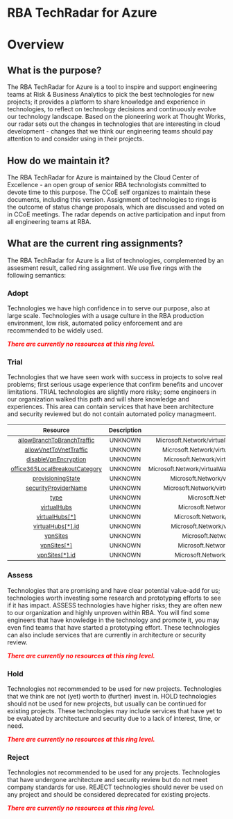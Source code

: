 
RBA TechRadar for Azure
=======================

# Overview

## What is the purpose?


The RBA TechRadar for Azure is a tool to inspire and support engineering teams at Risk & Business Analytics to pick the best technologies for new projects; it provides a platform to share knowledge and experience in technologies, to reflect on technology decisions and continuously evolve our technology landscape.  Based on the pioneering work at Thought Works, our radar sets out the changes in technologies that are interesting in cloud development - changes that we think our engineering teams should pay attention to and consider using in their projects.
## How do we maintain it?


The RBA TechRadar for Azure is maintained by the Cloud Center of Excellence - an open group of senior RBA technologists committed to devote time to this purpose.  The CCoE self organizes to maintain these documents, including this version.  Assignment of technologies to rings is the outcome of status change proposals, which are discussed and voted on in CCoE meetings.  The radar depends on active participation and input from all engineering teams at RBA.
## What are the current ring assignments?


The RBA TechRadar for Azure is a list of technologies, complemented by an assesment result, called ring assignment.  We use five rings with the following semantics:
### Adopt


Technologies we have high confidence in to serve our purpose, also at large scale.  Technologies with a usage culture in the RBA production environment, low risk, automated policy enforcement and are recommended to be widely used.  
  
***<font color="red"> There are currently no resources at this ring level. </font>***
### Trial


Technologies that we have seen work with success in projects to solve real problems;  first serious usage experience that confirm benefits and uncover limitations.  TRIAL technologies are slightly more risky; some engineers in our organization walked this path and will share knowledge and experiences.  This area can contain services that have been architecture and security reviewed but do not contain automated policy managmeent.  

|<sub>Resource</sub>|<sub>Description</sub>|<sub>Path</sub>|<sub>Status</sub>|
| :---: | :---: | :---: | :---: |
|<sub>[allowBranchToBranchTraffic](https://github.com/openrba/python-azure-techradar/tree/master/Microsoft.Network/virtualWans/allowBranchToBranchTraffic)</sub>|<sub>UNKNOWN</sub>|<sub>Microsoft.Network/virtualWans/allowBranchToBranchTraffic</sub>|<sub>TRIAL</sub>|
|<sub>[allowVnetToVnetTraffic](https://github.com/openrba/python-azure-techradar/tree/master/Microsoft.Network/virtualWans/allowVnetToVnetTraffic)</sub>|<sub>UNKNOWN</sub>|<sub>Microsoft.Network/virtualWans/allowVnetToVnetTraffic</sub>|<sub>TRIAL</sub>|
|<sub>[disableVpnEncryption](https://github.com/openrba/python-azure-techradar/tree/master/Microsoft.Network/virtualWans/disableVpnEncryption)</sub>|<sub>UNKNOWN</sub>|<sub>Microsoft.Network/virtualWans/disableVpnEncryption</sub>|<sub>TRIAL</sub>|
|<sub>[office365LocalBreakoutCategory](https://github.com/openrba/python-azure-techradar/tree/master/Microsoft.Network/virtualWans/office365LocalBreakoutCategory)</sub>|<sub>UNKNOWN</sub>|<sub>Microsoft.Network/virtualWans/office365LocalBreakoutCategory</sub>|<sub>TRIAL</sub>|
|<sub>[provisioningState](https://github.com/openrba/python-azure-techradar/tree/master/Microsoft.Network/virtualWans/provisioningState)</sub>|<sub>UNKNOWN</sub>|<sub>Microsoft.Network/virtualWans/provisioningState</sub>|<sub>TRIAL</sub>|
|<sub>[securityProviderName](https://github.com/openrba/python-azure-techradar/tree/master/Microsoft.Network/virtualWans/securityProviderName)</sub>|<sub>UNKNOWN</sub>|<sub>Microsoft.Network/virtualWans/securityProviderName</sub>|<sub>TRIAL</sub>|
|<sub>[type](https://github.com/openrba/python-azure-techradar/tree/master/Microsoft.Network/virtualWans/type)</sub>|<sub>UNKNOWN</sub>|<sub>Microsoft.Network/virtualWans/type</sub>|<sub>TRIAL</sub>|
|<sub>[virtualHubs](https://github.com/openrba/python-azure-techradar/tree/master/Microsoft.Network/virtualWans/virtualHubs)</sub>|<sub>UNKNOWN</sub>|<sub>Microsoft.Network/virtualWans/virtualHubs</sub>|<sub>TRIAL</sub>|
|<sub>[virtualHubs[*]](https://github.com/openrba/python-azure-techradar/tree/master/Microsoft.Network/virtualWans/virtualHubs[*])</sub>|<sub>UNKNOWN</sub>|<sub>Microsoft.Network/virtualWans/virtualHubs[*]</sub>|<sub>TRIAL</sub>|
|<sub>[virtualHubs[*].id](https://github.com/openrba/python-azure-techradar/tree/master/Microsoft.Network/virtualWans/virtualHubs[*].id)</sub>|<sub>UNKNOWN</sub>|<sub>Microsoft.Network/virtualWans/virtualHubs[*].id</sub>|<sub>TRIAL</sub>|
|<sub>[vpnSites](https://github.com/openrba/python-azure-techradar/tree/master/Microsoft.Network/virtualWans/vpnSites)</sub>|<sub>UNKNOWN</sub>|<sub>Microsoft.Network/virtualWans/vpnSites</sub>|<sub>TRIAL</sub>|
|<sub>[vpnSites[*]](https://github.com/openrba/python-azure-techradar/tree/master/Microsoft.Network/virtualWans/vpnSites[*])</sub>|<sub>UNKNOWN</sub>|<sub>Microsoft.Network/virtualWans/vpnSites[*]</sub>|<sub>TRIAL</sub>|
|<sub>[vpnSites[*].id](https://github.com/openrba/python-azure-techradar/tree/master/Microsoft.Network/virtualWans/vpnSites[*].id)</sub>|<sub>UNKNOWN</sub>|<sub>Microsoft.Network/virtualWans/vpnSites[*].id</sub>|<sub>TRIAL</sub>|

### Assess


Technologies that are promising and have clear potential value-add for us; technologies worth investing some research and prototyping efforts to see if it has impact.  ASSESS technologies have higher risks;  they are often new to our organization and highly unproven within RBA.  You will find some engineers that have knowledge in the technology and promote it, you may even find teams that have started a prototyping effort.  These technologies can also include services that are currently in architecture or security review.  
  
***<font color="red"> There are currently no resources at this ring level. </font>***
### Hold


Technologies not recommended to be used for new projects. Technologies that we think are not (yet) worth to (further) invest in.  HOLD technologies should not be used for new projects, but usually can be continued for existing projects.  These technologies may include services that have yet to be evaluated by architecture and security due to a lack of interest, time, or need.  
  
***<font color="red"> There are currently no resources at this ring level. </font>***
### Reject


Technologies not recommended to be used for any projects. Technologies that have undergone architecture and security review but do not meet company standards for use.  REJECT technologies should never be used on any project and should be considered deprecated for existing projects.  
  
***<font color="red"> There are currently no resources at this ring level. </font>***